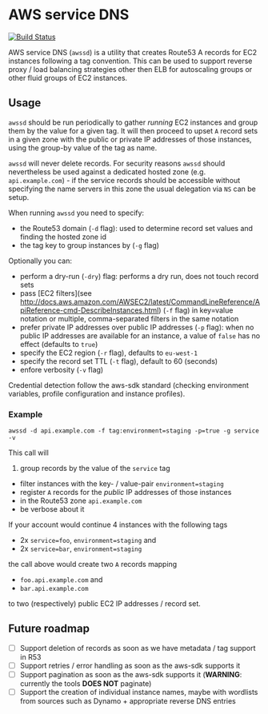# AWS service DNS

[![Build Status](https://travis-ci.org/kreuzwerker/awssd.svg)](https://travis-ci.org/kreuzwerker/awssd)

AWS service DNS (`awssd`) is a utility that creates Route53 A records for EC2 instances following a tag convention. This can be used to support reverse proxy / load balancing strategies other then ELB for autoscaling groups or other fluid groups of EC2 instances.

## Usage

`awssd` should be run periodically to gather *running* EC2 instances and group them by the value for a given tag. It will then proceed to upset `A` record sets in a given zone with the public or private IP addresses of those instances, using the group-by value of the tag as name.

`awssd` will never delete records. For security reasons `awssd` should nevertheless be used against a dedicated hosted zone (e.g. `api.example.com`) - if the service records should be accessible without specifying the name servers in this zone the usual delegation via `NS` can be setup.

When running `awssd` you need to specify:

* the Route53 domain (`-d` flag): used to determine record set values and finding the hosted zone id
* the tag key to group instances by (`-g` flag)

Optionally you can:

* perform a dry-run (`-dry`) flag: performs a dry run, does not touch record sets
* pass [EC2 filters](see http://docs.aws.amazon.com/AWSEC2/latest/CommandLineReference/ApiReference-cmd-DescribeInstances.html) (`-f` flag) in key=value notation or multiple, comma-separated filters in the same notation
* prefer private IP addresses over public IP addresses (`-p` flag): when no public IP addresses are available for an instance, a value of `false` has no effect (defaults to `true`)
* specify the EC2 region (`-r` flag), defaults to `eu-west-1`
* specify the record set TTL (`-t` flag), default to 60 (seconds)
* enfore verbosity (`-v` flag)

Credential detection follow the aws-sdk standard (checking environment variables, profile configuration and instance profiles).

### Example

`awssd -d api.example.com -f tag:environment=staging -p=true -g service -v`

This call will

1. group records by the value of the `service` tag
* filter instances with the key- / value-pair `environment=staging`
* register `A` records for the *public* IP addresses of those instances
* in the Route53 zone `api.example.com`
* be verbose about it

If your account would continue 4 instances with the following tags

* 2x `service=foo`, `environment=staging` and
* 2x `service=bar`, `environment=staging`

the call above would create two `A` records mapping

* `foo.api.example.com` and
* `bar.api.example.com`

to two (respectively) public EC2 IP addresses / record set.

## Future roadmap

* [ ] Support deletion of records as soon as we have metadata / tag support in R53
* [ ] Support retries / error handling as soon as the aws-sdk supports it
* [ ] Support pagination as soon as the aws-sdk supports it (**WARNING**: currently the tools **DOES NOT** paginate)
* [ ] Support the creation of individual instance names, maybe with wordlists from sources such as Dynamo + appropriate reverse DNS entries
